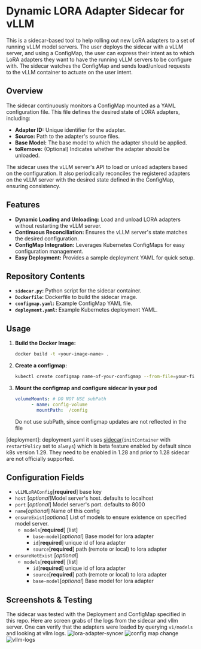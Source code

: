 # Dynamic LORA Adapter Sidecar for vLLM

This is a sidecar-based tool to help rolling out new LoRA adapters to a set of running vLLM model servers. The user deploys the sidecar with a vLLM server, and using a ConfigMap, the user can express their intent as to which LoRA adapters they want to have the running vLLM servers to be configure with. The sidecar watches the ConfigMap and sends load/unload requests to the vLLM container to actuate on the user intent. 

## Overview

The sidecar continuously monitors a ConfigMap mounted as a YAML configuration file. This file defines the desired state of LORA adapters, including:

- **Adapter ID:** Unique identifier for the adapter.
- **Source:** Path to the adapter's source files.
- **Base Model:** The base model to which the adapter should be applied.
- **toRemove:** (Optional) Indicates whether the adapter should be unloaded.

The sidecar uses the vLLM server's API to load or unload adapters based on the configuration. It also periodically reconciles the registered adapters on the vLLM server with the desired state defined in the ConfigMap, ensuring consistency.

## Features

- **Dynamic Loading and Unloading:**  Load and unload LORA adapters without restarting the vLLM server.
- **Continuous Reconciliation:**  Ensures the vLLM server's state matches the desired configuration.
- **ConfigMap Integration:**  Leverages Kubernetes ConfigMaps for easy configuration management.
- **Easy Deployment:**  Provides a sample deployment YAML for quick setup.

## Repository Contents

- **`sidecar.py`:**  Python script for the sidecar container.
- **`Dockerfile`:**  Dockerfile to build the sidecar image.
- **`configmap.yaml`:**  Example ConfigMap YAML file.
- **`deployment.yaml`:**  Example Kubernetes deployment YAML.

## Usage

1. **Build the Docker Image:**
   ```bash
   docker build -t <your-image-name> .
2. **Create a configmap:**
    ```bash
    kubectl create configmap name-of-your-configmap --from-file=your-file.yaml
3. **Mount the configmap and configure sidecar in your pod**
    ```yaml
    volumeMounts: # DO NOT USE subPath
          - name: config-volume
            mountPath:  /config
    ```
    Do not use subPath, since configmap updates are not reflected in the file

[deployment]: deployment.yaml it uses [sidecar](https://kubernetes.io/docs/concepts/workloads/pods/sidecar-containers/)(`initContainer` with `restartPolicy` set to `always`) which is beta feature enabled by default since k8s version 1.29. They need to be enabled in 1.28 and prior to 1.28 sidecar are not officially supported.

## Configuration Fields
- `vLLMLoRAConfig`[**required**]  base key 
- `host` [*optional*]Model server's host. defaults to localhost
- `port` [*optional*] Model server's port. defaults to 8000
- `name`[*optional*] Name of this config
- `ensureExist`[*optional*] List of models to ensure existence on specified model server.
    -  `models`[**required**] [list]
        - `base-model`[*optional*] Base model for lora adapter
        - `id`[**required**] unique id of lora adapter
        - `source`[**required**] path (remote or local) to lora adapter
- `ensureNotExist` [*optional*]
    - `models`[**required**] [list]
        - `id`[**required**] unique id of lora adapter
        -  `source`[**required**] path (remote or local) to lora adapter
        - `base-model`[*optional*] Base model for lora adapter




## Screenshots & Testing
The sidecar was tested with the Deployment and ConfigMap specified in this repo. Here are screen grabs of the logs from the sidecar and vllm server. One can verify that the adapters were loaded by querying `v1/models` and looking at vllm logs.
![lora-adapter-syncer](screenshots/lora-syncer-sidecar.png)
![config map change](screenshots/configmap-change.png)
![vllm-logs](screenshots/vllm-logs.png)
